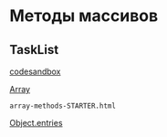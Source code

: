 # Методы массивов

## TaskList

[codesandbox](https://codesandbox.io/s/bitter-wave-vtwyz)

[Array](https://developer.mozilla.org/en-US/docs/Web/JavaScript/Reference/Global_Objects/Array)

`array-methods-STARTER.html`

[Object.entries](https://developer.mozilla.org/en-US/docs/Web/JavaScript/Reference/Global_Objects/Object/entries)